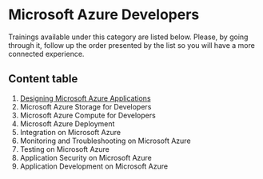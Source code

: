 # Microsoft Azure Developers

Trainings available under this category are listed below. Please, by going through it, follow up the order presented by the list so you will have a more connected experience.

## Content table

1. [Designing Microsoft Azure Applications](https://github.com/AzureForEducation/trainings/blob/master/azurefundamentals/2_azure_fundamentals/azure_developer/designing_applications/index.md)
2. Microsoft Azure Storage for Developers
3. Microsoft Azure Compute for Developers
4. Microsoft Azure Deployment
5. Integration on Microsoft Azure
6. Monitoring and Troubleshooting on Microsoft Azure
7. Testing on Microsoft Azure
8. Application Security on Microsoft Azure
9. Application Development on Microsoft Azure